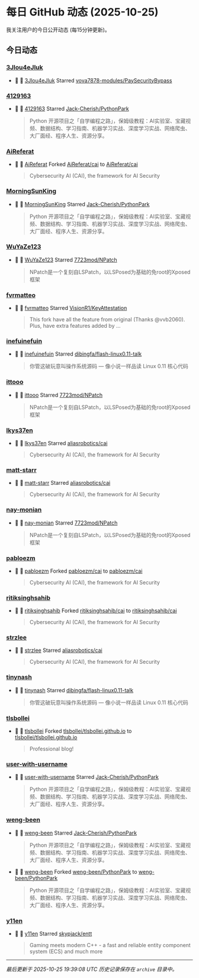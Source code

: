 # 每日 GitHub 动态 (2025-10-25)

我关注用户的今日公开动态 (每15分钟更新)。

## 今日动态

### [3Jlou4eJluk](https://github.com/3Jlou4eJluk)
- 🌟 👤 [3Jlou4eJluk](https://github.com/3Jlou4eJluk) Starred [vova7878-modules/PaySecurityBypass](https://github.com/vova7878-modules/PaySecurityBypass)

### [4129163](https://github.com/4129163)
- 🌟 👤 [4129163](https://github.com/4129163) Starred [Jack-Cherish/PythonPark](https://github.com/Jack-Cherish/PythonPark)
  > Python 开源项目之「自学编程之路」，保姆级教程：AI实验室、宝藏视频、数据结构、学习指南、机器学习实战、深度学习实战、网络爬虫、大厂面经、程序人生、资源分享。

### [AiReferat](https://github.com/AiReferat)
- 🍴 👤 [AiReferat](https://github.com/AiReferat) Forked [AiReferat/cai](https://github.com/AiReferat/cai) to [AiReferat/cai](https://github.com/AiReferat/cai)
  > Cybersecurity AI (CAI), the framework for AI Security

### [MorningSunKing](https://github.com/MorningSunKing)
- 🌟 👤 [MorningSunKing](https://github.com/MorningSunKing) Starred [Jack-Cherish/PythonPark](https://github.com/Jack-Cherish/PythonPark)
  > Python 开源项目之「自学编程之路」，保姆级教程：AI实验室、宝藏视频、数据结构、学习指南、机器学习实战、深度学习实战、网络爬虫、大厂面经、程序人生、资源分享。

### [WuYaZe123](https://github.com/WuYaZe123)
- 🌟 👤 [WuYaZe123](https://github.com/WuYaZe123) Starred [7723mod/NPatch](https://github.com/7723mod/NPatch)
  > NPatch是一个复刻自LSPatch，以LSPosed为基础的免root的Xposed框架

### [fvrmatteo](https://github.com/fvrmatteo)
- 🌟 👤 [fvrmatteo](https://github.com/fvrmatteo) Starred [VisionR1/KeyAttestation](https://github.com/VisionR1/KeyAttestation)
  > This fork have all the feature from original (Thanks @vvb2060).  Plus, have extra features added by ...

### [inefuinefuin](https://github.com/inefuinefuin)
- 🌟 👤 [inefuinefuin](https://github.com/inefuinefuin) Starred [dibingfa/flash-linux0.11-talk](https://github.com/dibingfa/flash-linux0.11-talk)
  > 你管这破玩意叫操作系统源码 — 像小说一样品读 Linux 0.11 核心代码

### [ittooo](https://github.com/ittooo)
- 🌟 👤 [ittooo](https://github.com/ittooo) Starred [7723mod/NPatch](https://github.com/7723mod/NPatch)
  > NPatch是一个复刻自LSPatch，以LSPosed为基础的免root的Xposed框架

### [lkys37en](https://github.com/lkys37en)
- 🌟 👤 [lkys37en](https://github.com/lkys37en) Starred [aliasrobotics/cai](https://github.com/aliasrobotics/cai)
  > Cybersecurity AI (CAI), the framework for AI Security

### [matt-starr](https://github.com/matt-starr)
- 🌟 👤 [matt-starr](https://github.com/matt-starr) Starred [aliasrobotics/cai](https://github.com/aliasrobotics/cai)
  > Cybersecurity AI (CAI), the framework for AI Security

### [nay-monian](https://github.com/nay-monian)
- 🌟 👤 [nay-monian](https://github.com/nay-monian) Starred [7723mod/NPatch](https://github.com/7723mod/NPatch)
  > NPatch是一个复刻自LSPatch，以LSPosed为基础的免root的Xposed框架

### [pabloezm](https://github.com/pabloezm)
- 🍴 👤 [pabloezm](https://github.com/pabloezm) Forked [pabloezm/cai](https://github.com/pabloezm/cai) to [pabloezm/cai](https://github.com/pabloezm/cai)
  > Cybersecurity AI (CAI), the framework for AI Security

### [ritiksinghsahib](https://github.com/ritiksinghsahib)
- 🍴 👤 [ritiksinghsahib](https://github.com/ritiksinghsahib) Forked [ritiksinghsahib/cai](https://github.com/ritiksinghsahib/cai) to [ritiksinghsahib/cai](https://github.com/ritiksinghsahib/cai)
  > Cybersecurity AI (CAI), the framework for AI Security

### [strzlee](https://github.com/strzlee)
- 🌟 👤 [strzlee](https://github.com/strzlee) Starred [aliasrobotics/cai](https://github.com/aliasrobotics/cai)
  > Cybersecurity AI (CAI), the framework for AI Security

### [tinynash](https://github.com/tinynash)
- 🌟 👤 [tinynash](https://github.com/tinynash) Starred [dibingfa/flash-linux0.11-talk](https://github.com/dibingfa/flash-linux0.11-talk)
  > 你管这破玩意叫操作系统源码 — 像小说一样品读 Linux 0.11 核心代码

### [tlsbollei](https://github.com/tlsbollei)
- 🍴 👤 [tlsbollei](https://github.com/tlsbollei) Forked [tlsbollei/tlsbollei.github.io](https://github.com/tlsbollei/tlsbollei.github.io) to [tlsbollei/tlsbollei.github.io](https://github.com/tlsbollei/tlsbollei.github.io)
  > Professional blog!

### [user-with-username](https://github.com/user-with-username)
- 🌟 👤 [user-with-username](https://github.com/user-with-username) Starred [Jack-Cherish/PythonPark](https://github.com/Jack-Cherish/PythonPark)
  > Python 开源项目之「自学编程之路」，保姆级教程：AI实验室、宝藏视频、数据结构、学习指南、机器学习实战、深度学习实战、网络爬虫、大厂面经、程序人生、资源分享。

### [weng-been](https://github.com/weng-been)
- 🌟 👤 [weng-been](https://github.com/weng-been) Starred [Jack-Cherish/PythonPark](https://github.com/Jack-Cherish/PythonPark)
  > Python 开源项目之「自学编程之路」，保姆级教程：AI实验室、宝藏视频、数据结构、学习指南、机器学习实战、深度学习实战、网络爬虫、大厂面经、程序人生、资源分享。
- 🍴 👤 [weng-been](https://github.com/weng-been) Forked [weng-been/PythonPark](https://github.com/weng-been/PythonPark) to [weng-been/PythonPark](https://github.com/weng-been/PythonPark)
  > Python 开源项目之「自学编程之路」，保姆级教程：AI实验室、宝藏视频、数据结构、学习指南、机器学习实战、深度学习实战、网络爬虫、大厂面经、程序人生、资源分享。

### [y11en](https://github.com/y11en)
- 🌟 👤 [y11en](https://github.com/y11en) Starred [skypjack/entt](https://github.com/skypjack/entt)
  > Gaming meets modern C++ - a fast and reliable entity component system (ECS) and much more


---
*最后更新于 2025-10-25 19:39:08 UTC*
*历史记录保存在 `archive` 目录中。*

